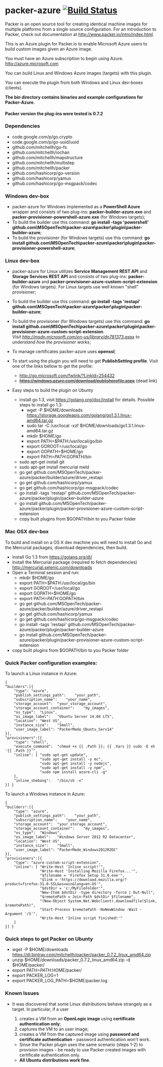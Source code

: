 packer-azure [![Build Status](https://travis-ci.org/MSOpenTech/packer-azure.svg)](https://travis-ci.org/MSOpenTech/packer-azure)
=============

Packer is an open source tool for creating identical machine images for multiple platforms from a single source configuration. For an introduction to Packer, check out documentation at http://www.packer.io/intro/index.html.

This is an Azure plugin for Packer.io to enable Microsoft Azure users to build custom images given an Azure image. 

You must have an Azure subscription to begin using Azure. http://azure.microsoft.com

You can build Linux and Windows Azure images (targets) with this plugin. 

You can execute the plugin from both Windows and Linux dev-boxes (clients). 

**The bin directory contains binaries and example configurations for Packer-Azure.**

#### Packer version the plug-ins were tested is 0.7.2

### Dependencies

*	code.google.com/p/go.crypto
*	code.google.com/p/go-uuid/uuid
*	github.com/mitchellh/go-fs
*	github.com/mitchellh/iochan
*	github.com/mitchellh/mapstructure
*	github.com/mitchellh/multistep
*	github.com/mitchellh/packer
*	github.com/hashicorp/go-version
*	github.com/hashicorp/yamux
*	github.com/hashicorp/go-msgpack/codec

### Windows dev-box

* packer-azure for Windows implemented as a **PowerShell Azure** wrapper and consists of two plug-ins: **packer-builder-azure.exe** and **packer-provisioner-powershell-azure.exe** (for Windows targets); 
* To build the builder use this command: **go install  -tags 'powershell' github.com\MSOpenTech\packer-azure\packer\plugin\packer-builder-azure**;
* To build the provisioner (for Windows targets) use this command: **go install github.com\MSOpenTech\packer-azure\packer\plugin\packer-provisioner-powershell-azure**;

### Linux dev-box

* packer-azure for Linux utilizes **Service Management REST API** and **Storage Services REST API** and consists of two plug-ins: **packer-builder-azure** and **packer-provisioner-azure-custom-script-extension** (for Windows targets). For Linux targets use well known "shell" provisioner; 
* To build the builder use this command: **go install -tags 'restapi' github.com\MSOpenTech\packer-azure\packer\plugin\packer-builder-azure**;
* To build the provisioner (for Windows targets) use this command: **go install github.com\MSOpenTech\packer-azure\packer\plugin\packer-provisioner-azure-custom-script-extension**.<br/><i>Visit http://msdn.microsoft.com/en-us/library/dn781373.aspx to understand how the provisioner works</i>;
* To manage certificates packer-azure uses **openssl**;
* To start using the plugin you will need to get **PublishSetting profile**. Visit one of the links bellow to get the profile:
  * http://go.microsoft.com/fwlink/?LinkId=254432
  * <del>https://windows.azure.com/download/publishprofile.aspx</del> (dead link)

* Easy steps to build the plugin on Ubunty
  * install go 1.3, visit https://golang.org/doc/install for details. Possible steps to install go 1.3:
  	* wget -P $HOME/downloads  https://storage.googleapis.com/golang/go1.3.1.linux-amd64.tar.gz
  	* sudo tar -C /usr/local -xzf $HOME/downloads/go1.3.1.linux-amd64.tar.gz
  	* mkdir $HOME/go
  	* export PATH=$PATH:/usr/local/go/bin
	* export GOROOT=/usr/local/go
	* export GOPATH=$HOME/go
	* export PATH=$PATH:$GOPATH/bin
  * sudo apt-get install git
  * sudo apt-get install mercurial meld
  * go get github.com/MSOpenTech/packer-azure/packer/builder/azure/driver_restapi
  * go get github.com/hashicorp/yamux
  * go get github.com/hashicorp/go-msgpack/codec
  * go install -tags 'restapi' github.com/MSOpenTech/packer-azure/packer/plugin/packer-builder-azure
  * go install github.com/MSOpenTech/packer-azure/packer/plugin/packer-provisioner-azure-custom-script-extension
  * copy built plugins from $GOPATH/bin to you Packer folder 
   
### Mac OSX dev-box
To build and install on a OS X dev machine you will need to install Go and the Mercurial packages, download dependencies, then build. 

* Install Go 1.3 from https://golang.org/dl/
* Install the Mercurial package (required to fetch dependencies) http://mercurial.selenic.com/downloads
* Open a Terminal session and run:
	* mkdir $HOME/go
  	* export PATH=$PATH:/usr/local/go/bin
	* export GOROOT=/usr/local/go
	* export GOPATH=$HOME/go
	* export PATH=$PATH:$GOPATH/bin
	* go get github.com/MSOpenTech/packer-azure/packer/builder/azure/driver_restapi
	* go get github.com/hashicorp/yamux
    * go get github.com/hashicorp/go-msgpack/codec
  	* go install -tags 'restapi' github.com/MSOpenTech/packer-azure/packer/plugin/packer-builder-azure
  	* go install github.com/MSOpenTech/packer-azure/packer/plugin/packer-provisioner-azure-custom-script-extension
 * copy built plugins from $GOPATH/bin to you Packer folder


### Quick Packer configuration examples:

To launch a Linux instance in Azure:

```
{
"builders":[{
 	"type":	"azure",
 	"publish_settings_path":	"your_path",
 	"subscription_name":	"your_name",
 	"storage_account":	"your_storage_account",
 	"storage_account_container":	"my_images",
 	"os_type":	"Linux",
 	"os_image_label":	"Ubuntu Server 14.04 LTS",
 	"location":	"West US",
 	"instance_size":	"Small",
 	"user_image_label":	"PackerMade_Ubuntu_Serv14"
}],
"provisioners":[{
 	"type":	"shell",
 	"execute_command":	"chmod +x {{ .Path }}; {{ .Vars }} sudo -E sh '{{ .Path }}'",
 	"inline": [	"sudo apt-get update",
				"sudo apt-get install -y mc",
				"sudo apt-get install -y nodejs",
				"sudo apt-get install -y npm",
				"sudo npm install azure-cli -g"
 	],
 	"inline_shebang":	"/bin/sh -x"
}] }
```

To launch a Windows instance in Azure:

```
{
"builders":[{
 	"type":	"azure",
 	"publish_settings_path":	"your_path",
 	"subscription_name":	"your_name",
 	"storage_account":	"your_storage_account",
 	"storage_account_container":	"my_images",
 	"os_type":	"Windows",
 	"os_image_label":	"Windows Server 2012 R2 Datacenter",
 	"location":	"West US",
 	"instance_size":	"Small",
 	"user_image_label":	"PackerMade_Windows2012R2DC"
}],
"provisioners":[{
 	"type":	"azure-custom-script-extension",
 	"inline": [	"Write-Host 'Inline script!'",
				"Write-Host 'Installing Mozilla Firefox...'",
				"$filename = 'Firefox Setup 31.0.exe'",
				"$link = 'https://download.mozilla.org/?product=firefox-31.0-SSL&os=win&lang=en-US'",
				"$dstDir = 'c:/MyFileFolder'",
				"New-Item $dstDir -type directory -force | Out-Null",
				"$remotePath = Join-Path $dstDir $filename",
				"(New-Object System.Net.Webclient).downloadfile($link, $remotePath)",
				"Start-Process $remotePath -NoNewWindow -Wait -Argument '/S'",
				"Write-Host 'Inline script finished!'"
 	]
}] }
```

### Quick steps to get Packer on Ubunty
  * wget -P $HOME/downloads https://dl.bintray.com/mitchellh/packer/packer_0.7.2_linux_amd64.zip
  * unzip $HOME/downloads/packer_0.7.2_linux_amd64.zip -d $HOME/packer/
  * export PATH=$PATH:$HOME/packer/
  * export PACKER_LOG=1
  * export PACKER_LOG_PATH=$HOME/packer.log

### Known Issues
  * It was discovered that some Linux distributions behave strangely as a target. In particular, if a user 
    1. creates a VM from an **OpenLogic image** using **certificate authentication only**;
    2. captures the VM to an user image;
    3. creates a VM from the captured image using **password and certificate authentication** - password authentication won't work.

    - Sinse the Packer plugin uses the same scenario (steps 1-2) to provision images - be ready to use Packer created images with certificate authentication only.
    - **All Ubuntu distributions work fine**. 	


